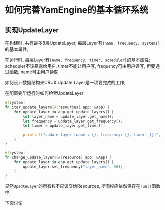 # 如何完善YamEngine的基本循环系统

## 实现UpdateLayer

在构建时, 共有最多8层UpdateLayer, 每层Layer有`{name, frequency, systems}`的基本属性;

在运行时, 每层Layer有`{name, frequency, timer, scheduler}`的基本属性; scheduler不该暴露给用户, timer不能让用户写, frequency可由用户读写, 但要通过函数, name可由用户读取

如何设计数据结构来CRUD Update Layer是一项要完成的工作;

在配置完毕运行时如何检索UpdateLayer

```rust
#[system]
fn iter_update_layers(#[resources] app: &App) {
    for update_layer in app.get_update_layers() {
        let layer_name = update_layer.get_name();
        let frequency = update_layer.get_frequency();
        let timer = update_layer.get_timer();

        println!("update layer [name : {}, frequency: {}, timer: {}]", layer_name, frequency, timer);
    }
}

#[system]
fn change_update_layers(#[resource] app: &App) {
    for update_layer in app.get_update_layers() {
        update_layer.set_frequency("layer_name", 90);
    }
}
```

显然`UpadteLayer`的所有权不应该交给Resources, 所有权应依然保存在`run()`函数中;

下面讨论